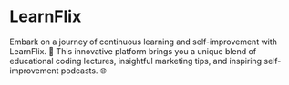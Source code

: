 # LearnFlix
Embark on a journey of continuous learning and self-improvement with LearnFlix. 🌟 This innovative platform brings you a unique blend of educational coding lectures, insightful marketing tips, and inspiring self-improvement podcasts. 🌐
